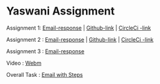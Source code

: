 # Yaswani Assignment

Assignment 1:
[Email-response](https://github.com/spirulina96/yaswani/blob/master/PRODSUP-001-email.txt) | 
[Github-link](https://github.com/spirulina96/podam) | 
[CircleCi -link](https://circleci.com/gh/spirulina96/podam/8)

Assignment 2 :
[Email-response](https://github.com/spirulina96/yaswani/blob/master/PRODSUP-002-email.txt) | 
[Github-link](https://github.com/spirulina96/commons-csv) | 
[CircleCi -link](https://circleci.com/gh/spirulina96/commons-csv/5)

Assignment 3 : 
[Email-response](https://github.com/spirulina96/yaswani/blob/master/PRODSUP-003-email.txt)

Video : [Webm](https://github.com/spirulina96/yaswani/blob/master/yaswani-crossover.webm)

Overall Task : [Email with Steps](yaswani/README.txt)

